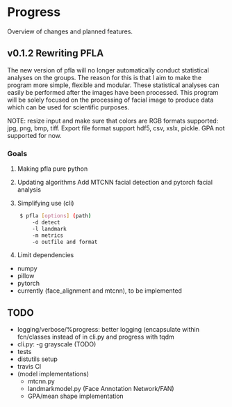 # Progress

Overview of changes and planned features.

## v0.1.2 Rewriting PFLA

The new version of pfla will no longer automatically conduct statistical
analyses on the groups. The reason for this is that I aim to make the program
more simple, flexible and modular. These statistical analyses can easily be
performed after the images have been processed. This program will be solely
focused on the processing of facial image to produce data which can be used for
scientific purposes.

NOTE: resize input and make sure that colors are RGB formats supported: jpg,
png, bmp, tiff. Export file format support hdf5, csv, xslx, pickle. GPA not
supported for now.

### Goals

1. Making pfla pure python

2. Updating algorithms
	Add MTCNN facial detection and pytorch facial analysis

3. Simplifying use (cli)

```bash
	$ pfla [options] (path)
		-d detect
		-l landmark
		-m metrics
		-o outfile and format
```

4. Limit dependencies

- numpy
- pillow
- pytorch
- currently (face\_alignment and mtcnn), to be implemented

## TODO

- logging/verbose/%progress: better logging (encapsulate within fcn/classes
	instead of in cli.py and progress with tqdm
- cli.py: -g grayscale (TODO)
- tests
- distutils setup
- travis CI
- (model implementations)
	* mtcnn.py
	* landmarkmodel.py (Face Annotation Network/FAN)
	* GPA/mean shape implementation

